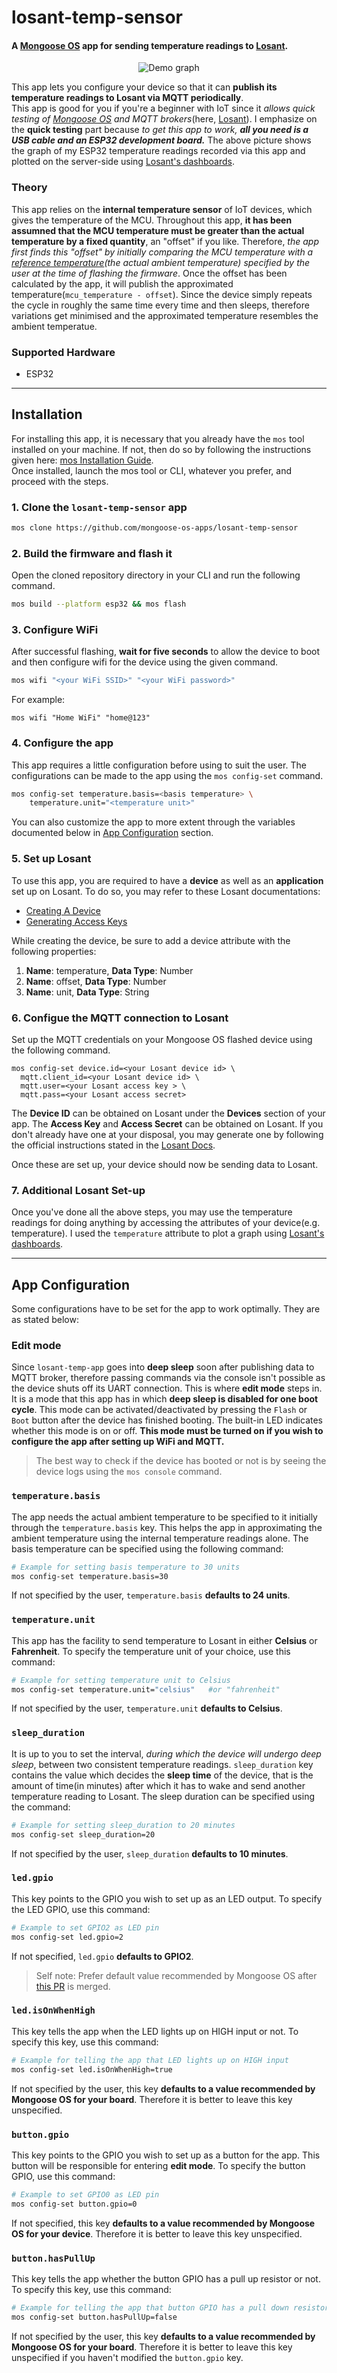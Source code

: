 # losant-temp-sensor

#### A [Mongoose OS](https://mongoose-os.com) app for sending temperature readings to [Losant](https://www.losant.com). 

<p align="center"><img src="/graph.png" alt="Demo graph"/></p>

This app lets you configure your device so that it can **publish its temperature readings to Losant via MQTT periodically**.  
This app is good for you if you're a beginner with IoT since it *allows quick testing of [Mongoose OS](https://mongoose-os.com) and MQTT brokers*(here, [Losant](https://www.losant.com)). I emphasize on the **quick testing** part because *to get this app to work, **all you need is a USB cable and an ESP32 development board.***
The above picture shows the graph of my ESP32 temperature readings recorded via this app and plotted on the server-side using [Losant's dashboards](https://docs.losant.com/dashboards/overview).

### Theory
This app relies on the **internal temperature sensor** of IoT devices, which gives the temperature of the MCU.
Throughout this app, **it has been assumned that the MCU temperature must be greater than the actual temperature by a fixed quantity**, an "offset" if you like. Therefore, *the app first finds this "offset" by initially comparing the MCU temperature with a [reference temperature](#temperaturebasis)(the actual ambient temperature) specified by the user at the time of flashing the firmware*. Once the offset has been calculated by the app, it will publish the approximated temperature(`mcu_temperature - offset`).
Since the device simply repeats the cycle in roughly the same time every time and  then sleeps, therefore variations get minimised and the approximated temperature resembles the ambient temperatue.

### Supported Hardware
- ESP32

---

## Installation

For installing this app, it is necessary that you already have the `mos` tool installed on your machine. If not, then do so by following the instructions given here: [mos Installation Guide](https://mongoose-os.com/software.html).  
Once installed, launch the mos tool or CLI, whatever you prefer, and proceed with the steps.

### 1. Clone the `losant-temp-sensor` app
```bash
mos clone https://github.com/mongoose-os-apps/losant-temp-sensor
```

### 2. Build the firmware and flash it
Open the cloned repository directory in your CLI and run the following command.
```bash
mos build --platform esp32 && mos flash
```

### 3. Configure WiFi
After successful flashing, **wait for five seconds** to allow the device to boot and then configure wifi for the device using the given command.
```bash
mos wifi "<your WiFi SSID>" "<your WiFi password>"
```
For example:
```
mos wifi "Home WiFi" "home@123"
```

### 4. Configure the app
This app requires a little configuration before using to suit the user. The configurations can be made to the app using the `mos config-set` command.
```bash
mos config-set temperature.basis=<basis temperature> \
    temperature.unit="<temperature unit>"
```
You can also customize the app to more extent through the variables documented below in [App Configuration](#app-configuration) section.

### 5. Set up Losant
To use this app, you are required to have a **device** as well as an **application** set up on Losant. To do so, you may refer to these Losant documentations:
- [Creating A Device](https://docs.losant.com/devices/overview/)
- [Generating Access Keys](https://docs.losant.com/applications/access-keys/)

While creating the device, be sure to add a device attribute with the following properties:
1. **Name**: temperature, **Data Type**: Number
2. **Name**: offset, **Data Type**: Number
3. **Name**: unit, **Data Type**: String

### 6. Configue the MQTT connection to Losant
Set up the MQTT credentials on your Mongoose OS flashed device using the following command.
```
mos config-set device.id=<your Losant device id> \
  mqtt.client_id=<your Losant device id> \
  mqtt.user=<your Losant access key > \
  mqtt.pass=<your Losant access secret>
```  
The **Device ID** can be obtained on Losant under the **Devices** section of your app.
The **Access Key** and **Access Secret** can be obtained on Losant. If you don't already have one at your disposal, you may generate one by following the official instructions stated in the [Losant Docs](https://docs.losant.com/applications/access-keys/).

Once these are set up, your device should now be sending data to Losant.

### 7. Additional Losant Set-up
Once you've done all the above steps, you may use the temperature readings for doing anything by accessing the attributes of your device(e.g. temperature). I used the `temperature` attribute to plot a graph using [Losant's dashboards](https://docs.losant.com/dashboards/overview).

---

## App Configuration
Some configurations have to be set for the app to work optimally. They are as stated below:

### Edit mode

Since `losant-temp-app` goes into **deep sleep** soon after publishing data to MQTT broker, therefore passing commands via the console isn't possible as the device shuts off its UART connection. This is where **edit mode** steps in. It is a mode that this app has in which **deep sleep is disabled for one boot cycle**.
This mode can be activated/deactivated by pressing the `Flash` or `Boot` button after the device has finished booting. The built-in LED indicates whether this mode is on or off.
**This mode must be turned on if you wish to configure the app after setting up WiFi and MQTT.**

> The best way to check if the device has booted or not is by seeing the device logs using the `mos console` command.

### `temperature.basis`
The app needs the actual ambient temperature to be specified to it initially through the `temperature.basis` key. This helps the app in approximating the ambient temperature using the internal temperature readings alone.
The basis temperature can be specified using the following command:
```bash
# Example for setting basis temperature to 30 units
mos config-set temperature.basis=30
```
If not specified by the user, `temperature.basis` **defaults to 24 units**. 

### `temperature.unit`
This app has the facility to send temperature to Losant in either **Celsius** or **Fahrenheit**.
To specify the temperature unit of your choice, use this command:
```bash
# Example for setting temperature unit to Celsius
mos config-set temperature.unit="celsius"   #or "fahrenheit"
```
If not specified by the user, `temperature.unit` **defaults to Celsius**.

### `sleep_duration` 
It is up to you to set the interval, *during which the device will undergo deep sleep*, between two consistent temperature readings. `sleep_duration` key contains the value which decides the **sleep time** of the device, that is the amount of time(in minutes) after which it has to wake and send another temperature reading to Losant.
The sleep duration can be specified using the command:
```bash
# Example for setting sleep_duration to 20 minutes
mos config-set sleep_duration=20
```
If not specified by the user, `sleep_duration` **defaults to 10 minutes**.

### `led.gpio`
This key points to the GPIO you wish to set up as an LED output.
To specify the LED GPIO, use this command:
```bash
# Example to set GPIO2 as LED pin
mos config-set led.gpio=2
```
If not specified, `led.gpio` **defaults to GPIO2**.
> Self note: Prefer default value recommended by Mongoose OS after [this PR](https://github.com/mongoose-os-libs/boards/pull/1) is merged.

### `led.isOnWhenHigh`
This key tells the app when the LED lights up on HIGH input or not.
To specify this key, use this command:
```bash
# Example for telling the app that LED lights up on HIGH input
mos config-set led.isOnWhenHigh=true
```
If not specified by the user, this key **defaults to a value recommended by Mongoose OS for your board**. Therefore it is better to leave this key unspecified.

### `button.gpio`
This key points to the GPIO you wish to set up as a button for the app. This button will be responsible for entering **edit mode**.
To specify the button GPIO, use this command:
```bash
# Example to set GPIO0 as LED pin
mos config-set button.gpio=0
```
If not specified, this key **defaults to a value recommended by Mongoose OS for your device**. Therefore it is better to leave this key unspecified.

### `button.hasPullUp`
This key tells the app whether the button GPIO has a pull up resistor or not.
To specify this key, use this command:
```bash
# Example for telling the app that button GPIO has a pull down resistor
mos config-set button.hasPullUp=false
```
If not specified by the user, this key **defaults to a value recommended by Mongoose OS for your board**. Therefore it is better to leave this key unspecified if you haven't modified the `button.gpio` key.
